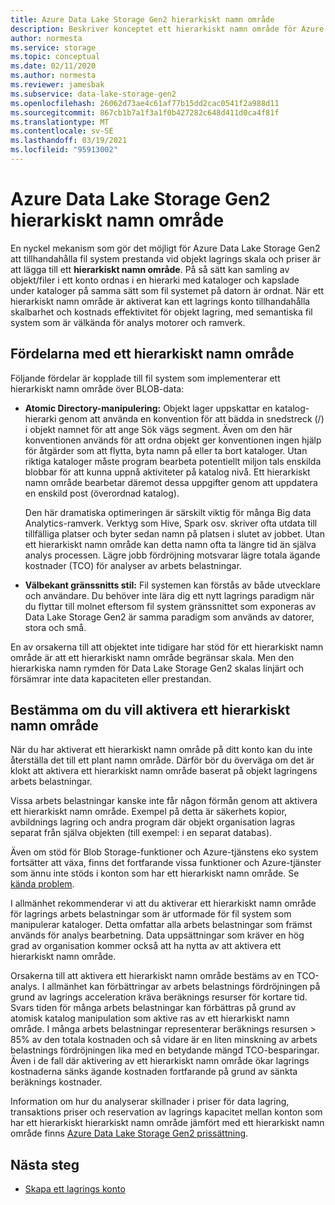 ```yaml
---
title: Azure Data Lake Storage Gen2 hierarkiskt namn område
description: Beskriver konceptet ett hierarkiskt namn område för Azure Data Lake Storage Gen2
author: normesta
ms.service: storage
ms.topic: conceptual
ms.date: 02/11/2020
ms.author: normesta
ms.reviewer: jamesbak
ms.subservice: data-lake-storage-gen2
ms.openlocfilehash: 26062d73ae4c61af77b15dd2cac0541f2a988d11
ms.sourcegitcommit: 867cb1b7a1f3a1f0b427282c648d411d0ca4f81f
ms.translationtype: MT
ms.contentlocale: sv-SE
ms.lasthandoff: 03/19/2021
ms.locfileid: "95913002"
---
```

# <a name="azure-data-lake-storage-gen2-hierarchical-namespace"></a>Azure Data Lake Storage Gen2 hierarkiskt namn område

En nyckel mekanism som gör det möjligt för Azure Data Lake Storage Gen2 att tillhandahålla fil system prestanda vid objekt lagrings skala och priser är att lägga till ett **hierarkiskt namn område**. På så sätt kan samling av objekt/filer i ett konto ordnas i en hierarki med kataloger och kapslade under kataloger på samma sätt som fil systemet på datorn är ordnat. När ett hierarkiskt namn område är aktiverat kan ett lagrings konto tillhandahålla skalbarhet och kostnads effektivitet för objekt lagring, med semantiska fil system som är välkända för analys motorer och ramverk.

## <a name="the-benefits-of-a-hierarchical-namespace"></a>Fördelarna med ett hierarkiskt namn område

Följande fördelar är kopplade till fil system som implementerar ett hierarkiskt namn område över BLOB-data:

- **Atomic Directory-manipulering:** Objekt lager uppskattar en katalog-hierarki genom att använda en konvention för att bädda in snedstreck (/) i objekt namnet för att ange Sök vägs segment. Även om den här konventionen används för att ordna objekt ger konventionen ingen hjälp för åtgärder som att flytta, byta namn på eller ta bort kataloger. Utan riktiga kataloger måste program bearbeta potentiellt miljon tals enskilda blobbar för att kunna uppnå aktiviteter på katalog nivå. Ett hierarkiskt namn område bearbetar däremot dessa uppgifter genom att uppdatera en enskild post (överordnad katalog).

    Den här dramatiska optimeringen är särskilt viktig för många Big data Analytics-ramverk. Verktyg som Hive, Spark osv. skriver ofta utdata till tillfälliga platser och byter sedan namn på platsen i slutet av jobbet. Utan ett hierarkiskt namn område kan detta namn ofta ta längre tid än själva analys processen. Lägre jobb fördröjning motsvarar lägre totala ägande kostnader (TCO) för analyser av arbets belastningar.

- **Välbekant gränssnitts stil:** Fil systemen kan förstås av både utvecklare och användare. Du behöver inte lära dig ett nytt lagrings paradigm när du flyttar till molnet eftersom fil system gränssnittet som exponeras av Data Lake Storage Gen2 är samma paradigm som används av datorer, stora och små.

En av orsakerna till att objektet inte tidigare har stöd för ett hierarkiskt namn område är att ett hierarkiskt namn område begränsar skala. Men den hierarkiska namn rymden för Data Lake Storage Gen2 skalas linjärt och försämrar inte data kapaciteten eller prestandan.

## <a name="deciding-whether-to-enable-a-hierarchical-namespace"></a>Bestämma om du vill aktivera ett hierarkiskt namn område

När du har aktiverat ett hierarkiskt namn område på ditt konto kan du inte återställa det till ett plant namn område. Därför bör du överväga om det är klokt att aktivera ett hierarkiskt namn område baserat på objekt lagringens arbets belastningar.

Vissa arbets belastningar kanske inte får någon förmån genom att aktivera ett hierarkiskt namn område. Exempel på detta är säkerhets kopior, avbildnings lagring och andra program där objekt organisation lagras separat från själva objekten (till exempel: i en separat databas). 

Även om stöd för Blob Storage-funktioner och Azure-tjänstens eko system fortsätter att växa, finns det fortfarande vissa funktioner och Azure-tjänster som ännu inte stöds i konton som har ett hierarkiskt namn område. Se [kända problem](data-lake-storage-known-issues.md). 

I allmänhet rekommenderar vi att du aktiverar ett hierarkiskt namn område för lagrings arbets belastningar som är utformade för fil system som manipulerar kataloger. Detta omfattar alla arbets belastningar som främst används för analys bearbetning. Data uppsättningar som kräver en hög grad av organisation kommer också att ha nytta av att aktivera ett hierarkiskt namn område.

Orsakerna till att aktivera ett hierarkiskt namn område bestäms av en TCO-analys. I allmänhet kan förbättringar av arbets belastnings fördröjningen på grund av lagrings acceleration kräva beräknings resurser för kortare tid. Svars tiden för många arbets belastningar kan förbättras på grund av atomisk katalog manipulation som aktive ras av ett hierarkiskt namn område. I många arbets belastningar representerar beräknings resursen > 85% av den totala kostnaden och så vidare är en liten minskning av arbets belastnings fördröjningen lika med en betydande mängd TCO-besparingar. Även i de fall där aktivering av ett hierarkiskt namn område ökar lagrings kostnaderna sänks ägande kostnaden fortfarande på grund av sänkta beräknings kostnader.

Information om hur du analyserar skillnader i priser för data lagring, transaktions priser och reservation av lagrings kapacitet mellan konton som har ett hierarkiskt hierarkiskt namn område jämfört med ett hierarkiskt namn område finns [Azure Data Lake Storage Gen2 prissättning](https://azure.microsoft.com/pricing/details/storage/data-lake/).

## <a name="next-steps"></a>Nästa steg

- [Skapa ett lagrings konto](../common/storage-account-create.md)